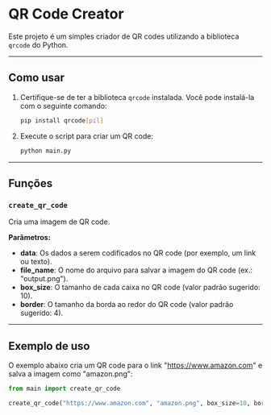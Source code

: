 # QR Code Creator

Este projeto é um simples criador de QR codes utilizando a biblioteca `qrcode` do Python.

---

## Como usar

1. Certifique-se de ter a biblioteca `qrcode` instalada. Você pode instalá-la com o seguinte comando:
    ```sh
    pip install qrcode[pil]
    ```

2. Execute o script para criar um QR code:
    ```sh
    python main.py
    ```

---

## Funções

### `create_qr_code`

Cria uma imagem de QR code.

**Parâmetros:**
- **data**: Os dados a serem codificados no QR code (por exemplo, um link ou texto).
- **file_name**: O nome do arquivo para salvar a imagem do QR code (ex.: "output.png").
- **box_size**: O tamanho de cada caixa no QR code (valor padrão sugerido: 10).
- **border**: O tamanho da borda ao redor do QR code (valor padrão sugerido: 4).

---

## Exemplo de uso

O exemplo abaixo cria um QR code para o link "https://www.amazon.com" e salva a imagem como "amazon.png":

```python
from main import create_qr_code

create_qr_code("https://www.amazon.com", "amazon.png", box_size=10, border=4)
